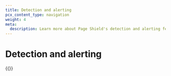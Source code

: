 ```yaml
---
title: Detection and alerting
pcx_content_type: navigation
weight: 4
meta:
  description: Learn more about Page Shield's detection and alerting features.
---
```


# Detection and alerting

{{<directory-listing>}}
